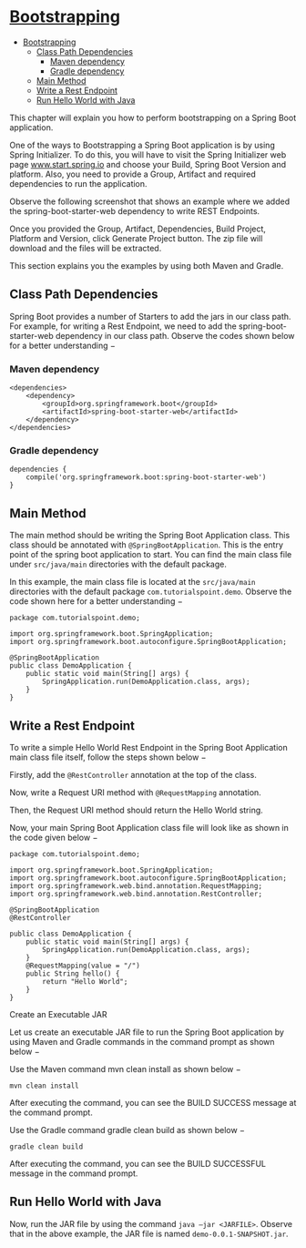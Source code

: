 # [Bootstrapping](https://www.tutorialspoint.com/spring_boot/spring_boot_bootstrapping.htm)

- [Bootstrapping](#bootstrapping)
  - [Class Path Dependencies](#class-path-dependencies)
    - [Maven dependency](#maven-dependency)
    - [Gradle dependency](#gradle-dependency)
  - [Main Method](#main-method)
  - [Write a Rest Endpoint](#write-a-rest-endpoint)
  - [Run Hello World with Java](#run-hello-world-with-java)

This chapter will explain you how to perform bootstrapping on a Spring Boot application.

One of the ways to Bootstrapping a Spring Boot application is by using Spring Initializer. To do this, you will have to visit the Spring Initializer web page www.start.spring.io and choose your Build, Spring Boot Version and platform. Also, you need to provide a Group, Artifact and required dependencies to run the application.

Observe the following screenshot that shows an example where we added the spring-boot-starter-web dependency to write REST Endpoints.

Once you provided the Group, Artifact, Dependencies, Build Project, Platform and Version, click Generate Project button. The zip file will download and the files will be extracted.

This section explains you the examples by using both Maven and Gradle.

## Class Path Dependencies

Spring Boot provides a number of Starters to add the jars in our class path. For example, for writing a Rest Endpoint, we need to add the spring-boot-starter-web dependency in our class path. Observe the codes shown below for a better understanding −

### Maven dependency

    <dependencies>
        <dependency>
            <groupId>org.springframework.boot</groupId>
            <artifactId>spring-boot-starter-web</artifactId>
        </dependency>
    </dependencies>   

### Gradle dependency

    dependencies {
        compile('org.springframework.boot:spring-boot-starter-web')
    }

## Main Method

The main method should be writing the Spring Boot Application class. This class should be annotated with `@SpringBootApplication`. This is the entry point of the spring boot application to start. You can find the main class file under `src/java/main` directories with the default package.

In this example, the main class file is located at the `src/java/main` directories with the default package `com.tutorialspoint.demo`. Observe the code shown here for a better understanding −

    package com.tutorialspoint.demo;

    import org.springframework.boot.SpringApplication;
    import org.springframework.boot.autoconfigure.SpringBootApplication;

    @SpringBootApplication
    public class DemoApplication {
        public static void main(String[] args) {
            SpringApplication.run(DemoApplication.class, args);
        }
    }

## Write a Rest Endpoint

To write a simple Hello World Rest Endpoint in the Spring Boot Application main class file itself, follow the steps shown below −

Firstly, add the `@RestController` annotation at the top of the class.

Now, write a Request URI method with `@RequestMapping` annotation.

Then, the Request URI method should return the Hello World string.

Now, your main Spring Boot Application class file will look like as shown in the code given below −

    package com.tutorialspoint.demo;

    import org.springframework.boot.SpringApplication;
    import org.springframework.boot.autoconfigure.SpringBootApplication;
    import org.springframework.web.bind.annotation.RequestMapping;
    import org.springframework.web.bind.annotation.RestController;

    @SpringBootApplication
    @RestController

    public class DemoApplication {
        public static void main(String[] args) {
            SpringApplication.run(DemoApplication.class, args);
        }
        @RequestMapping(value = "/")
        public String hello() {
            return "Hello World";
        }
    }

Create an Executable JAR

Let us create an executable JAR file to run the Spring Boot application by using Maven and Gradle commands in the command prompt as shown below −

Use the Maven command mvn clean install as shown below −

    mvn clean install

After executing the command, you can see the BUILD SUCCESS message at the command prompt.

Use the Gradle command gradle clean build as shown below −

    gradle clean build

After executing the command, you can see the BUILD SUCCESSFUL message in the command prompt.

## Run Hello World with Java

Now, run the JAR file by using the command `java –jar <JARFILE>`. Observe that in the above example, the JAR file is named `demo-0.0.1-SNAPSHOT.jar`.
